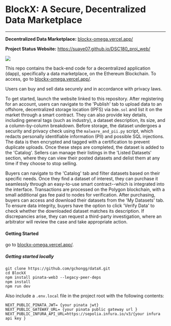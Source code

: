 # BlockX: A Secure, Decentralized Data Marketplace
--------
**Decentralized Data Marketplace:** [blockx-omega.vercel.app/](https://blockx-omega.vercel.app/)

**Project Status Website:** https://suaye07.github.io/DSC180_proj_web/

<a target="_blank" href="https://cookiecutter-data-science.drivendata.org/">
    <img src="https://img.shields.io/badge/CCDS-Project%20template-328F97?logo=cookiecutter" />
</a>

This repo contains the back-end code for a decentralized application (dapp), specifically a data marketplace, on the Ethereum Blockchain. To access, go to [blockx-omega.vercel.app/](https://blockx-omega.vercel.app/). 

Users can buy and sell data securely and in accordance with privacy laws.

To get started, launch the website linked to this repository. After registering for an account, users can navigate to the 'Publish' tab to upload data to an offshore, decentralized storage location (IPFS) via `Ddm.sol` and list it on the market through a smart contract. They can also provide key details, including general tags (such as industry), a dataset description, its size, and a column-by-column breakdown. Before storage, the dataset undergoes a security and privacy check using the `malware_and_pii.py` script, which redacts personally identifiable information (PII) and possible SQL injections. The data is then encrypted and tagged with a certification to prevent duplicate uploads. Once these steps are completed, the dataset is added to the 'Catalog'. Sellers can manage their listings in the 'Listed Datasets' section, where they can view their posted datasets and delist them at any time if they choose to stop selling.


Buyers can navigate to the 'Catalog' tab and filter datasets based on their specific needs. Once they find a dataset of interest, they can purchase it seamlessly through an easy-to-use smart contract--which is integrated into the interface. Transactions are processed on the Polygon blockchain, with a small additional gas fee paid to nodes for verification. After purchasing, buyers can access and download their datasets from the 'My Datasets' tab. To ensure data integrity, buyers have the option to click 'Verify Data' to check whether the downloaded dataset matches its description. If discrepancies arise, they can request a third-party investigation, where an arbitrator will review the case and take appropriate action.


#### Getting Started

go to [blockx-omega.vercel.app/](https://blockx-omega.vercel.app/).


##### Getting started locally
``` 
git clone https://github.com/gchongg/dataX.git
cd BlockX 
npm install pinata-web3 --legacy-peer-deps
npm install 
npm run dev 
```

Also include a `.env.local` file in the project root with the following contents:
```
NEXT_PUBLIC_PINATA_JWT= {your pinata jwt}
NEXT_PUBLIC_GATEWAY_URL= {your pinata public gateway url }
NEXT_PUBLIC_INFURA_API_URL=https://sepolia.infura.io/v3/{your infura api key }
```
